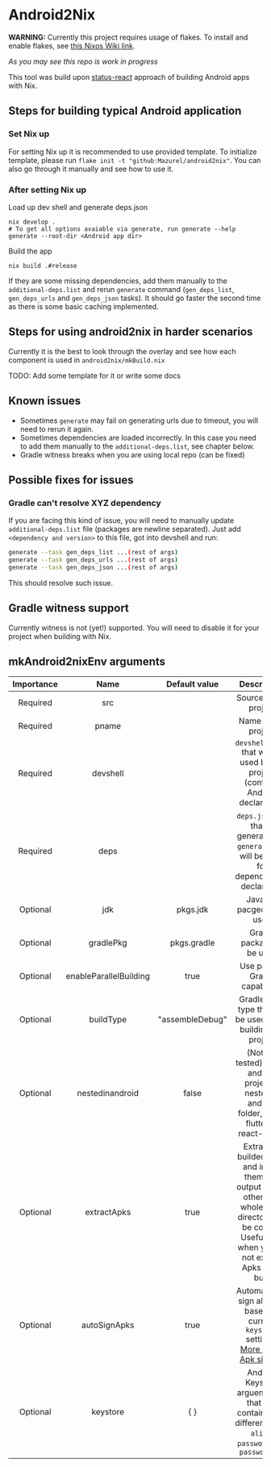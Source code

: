 # Android2Nix

**WARNING:** Currently this project requires usage of flakes. To install and enable flakes, see [this Nixos Wiki link](https://nixos.wiki/wiki/Flakes).

*As you may see this repo is work in progress*

This tool was build upon [status-react](https://github.com/status-im/status-react/tree/develop/nix) approach of building Android apps with Nix.

## Steps for building typical Android application

### Set Nix up 

For setting Nix up it is recommended to use provided template. To initialize template, please run `flake init -t "github:Mazurel/android2nix"`. You can also go through it manually and see how to use it.

### After setting Nix up

Load up dev shell and generate deps.json

```
nix develop .
# To get all options avaiable via generate, run generate --help
generate --root-dir <Android app dir>
```

Build the app
```
nix build .#release
```

If they are some missing dependencies, add them manually to the `additional-deps.list` and rerun `generate` command (`gen_deps_list`, `gen_deps_urls` and `gen_deps_json` tasks).
It should go faster the second time as there is some basic caching implemented.

## Steps for using android2nix in harder scenarios

Currently it is the best to look through the overlay and see how each component is used in `android2nix/mkBuild.nix`

TODO: Add some template for it or write some docs

## Known issues

- Sometimes `generate` may fail on generating urls due to timeout, you will need to rerun it again.
- Sometimes dependencies are loaded incorrectly. In this case you need to add them manually to the `additional-deps.list`, see chapter below.
- Gradle witness breaks when you are using local repo (can be fixed)

## Possible fixes for issues

### Gradle can't resolve XYZ dependency

If you are facing this kind of issue, you will need to manually update `additional-deps.list` file (packages are newline separated).
Just add `<dependency and version>` to this file, got into devshell and run:

```bash
generate --task gen_deps_list ...(rest of args)
generate --task gen_deps_urls ...(rest of args)
generate --task gen_deps_json ...(rest of args)
```

This should resolve such issue.

## Gradle witness support

Currently witness is not (yet!) supported. You will need to disable it for your project when building with Nix.

## mkAndroid2nixEnv arguments

| Importance | Name                   | Default value   | Description                                                                                                                                                       |
|:----------:|:----------------------:|:---------------:|:-----------------------------------------------------------------------------------------------------------------------------------------------------------------:|
| Required   | src                    |                 | Source of the project                                                                                                                                             |
| Required   | pname                  |                 | Name of the project                                                                                                                                               |
| Required   | devshell               |                 | `devshell.toml` that will be used by the project (contains Android declaration)                                                                                   |
| Required   | deps                   |                 | `deps.json` file that is generated by `generate` that will be used for dependencies declaration                                                                   |
| Optional   | jdk                    | pkgs.jdk        | Java jdk pacged to be used                                                                                                                                        |
| Optional   | gradlePkg              | pkgs.gradle     | Gradle package to be used                                                                                                                                         |
| Optional   | enableParallelBuilding | true            | Use parallel Gradle capabilites                                                                                                                                   |
| Optional   | buildType              | "assembleDebug" | Gradle build type that will be used when building the project                                                                                                     |
| Optional   | nestedinandroid        | false           | (Not yet tested) Sets if android project is nested in android folder, like in flutter or react-native                                                             |
| Optional   | extractApks            | true            | Extract all builded Apks and install them into output folder, otherwise whole build directory will be copied. Useful only when you do not expect Apks to be built |
| Optional   | autoSignApks           | true            | Automatically sign all Apks based on current `keystore` settings. [More about Apk signing](https://developer.android.com/studio/publish/app-signing)              |
| Optional   | keystore               | { }             | Android Keystore arguents. Set that can contain three different keys: `alias`, `password` and `passwordKey`                                                       |

